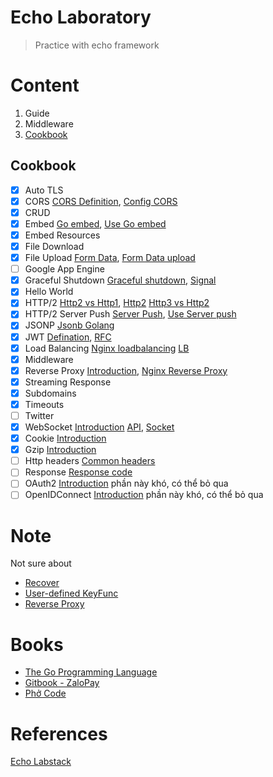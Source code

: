 # Echo Laboratory
> Practice with echo framework

# Content
1. Guide
1. Middleware
1. [Cookbook](#cookbook)

## Cookbook
- [x] Auto TLS
- [x] CORS [CORS Definition](https://developer.mozilla.org/en-US/docs/Web/HTTP/CORS), [Config CORS](https://topdev.vn/blog/cors-la-gi/)
- [x] CRUD
- [x] Embed [Go embed](https://golang.org/pkg/embed/), [Use Go embed](https://lakefs.io/working-with-embed-in-go/)
- [x] Embed Resources
- [x] File Download 
- [x] File Upload [Form Data](https://developer.mozilla.org/en-US/docs/Learn/Forms/Sending_forms_through_JavaScript), [Form Data upload](https://developer.mozilla.org/en-US/docs/Web/API/FormData/Using_FormData_Objects)
- [ ] Google App Engine
- [x] Graceful Shutdown [Graceful shutdown](https://topdev.vn/blog/tim-hieu-ve-graceful-shutdown-graceful-shutdown-trong-golang/), [Signal](https://cuongquach.com/su-khac-biet-sigterm-va-sigkill-linux.html)
- [x] Hello World
- [x] HTTP/2 [Http2 vs Http1](https://www.cloudflare.com/learning/performance/http2-vs-http1.1/),  [Http2](https://blog.cloudflare.com/introducing-http2/) [Http3 vs Http2](https://blog.cloudflare.com/http-3-vs-http-2/)
- [x] HTTP/2 Server Push [Server Push](https://www.cloudflare.com/website-optimization/http2/serverpush/), [Use Server push](https://blog.cloudflare.com/http-2-server-push-with-multiple-assets-per-link-header/)
- [x] JSONP [Jsonb Golang](https://coussej.github.io/2016/02/16/Handling-JSONB-in-Go-Structs/)
- [x] JWT [Defination](https://jwt.io/introduction), [RFC](https://datatracker.ietf.org/doc/html/rfc7519)
- [x] Load Balancing [Nginx loadbalancing](https://docs.nginx.com/nginx/admin-guide/load-balancer/http-load-balancer/) [LB](https://bizflycloud.vn/tin-tuc/load-balancer-la-gi-giup-can-bang-tai-ra-sao-20180628130010656.htm)
- [x] Middleware
- [x] Reverse Proxy [Introduction](https://viblo.asia/p/reverse-proxy-server-la-gi-eW65GW4P5DO), [Nginx Reverse Proxy](https://www.scaleway.com/en/docs/how-to-configure-nginx-reverse-proxy/)
- [x] Streaming Response 
- [x] Subdomains
- [x] Timeouts
- [ ] Twitter
- [x] WebSocket [Introduction](https://en.wikipedia.org/wiki/WebSocket) [API](https://developer.mozilla.org/en-US/docs/Web/API/WebSocket), [Socket](https://viblo.asia/p/websocket-la-gi-hieu-ro-ve-websocket-1Je5E4BmlnL)
- [x] Cookie [Introduction](https://developer.mozilla.org/en-US/docs/Web/HTTP/Cookies)
- [x] Gzip [Introduction](https://betterexplained.com/articles/how-to-optimize-your-site-with-gzip-compression/)
- [ ] Http headers [Common headers](https://developer.mozilla.org/en-US/docs/Web/HTTP/Headers)
- [ ] Response [Response code](https://developer.mozilla.org/en-US/docs/Web/HTTP/Status)
- [ ] OAuth2 [Introduction](https://oauth.net/2/) phần này khó, có thể bỏ qua 
- [ ] OpenIDConnect [Introduction](https://openid.net/connect/) phần này khó, có thể bỏ qua 

# Note
Not sure about
- [Recover](https://echo.labstack.com/middleware/recover/)
- [User-defined KeyFunc](https://echo.labstack.com/cookbook/jwt/)
- [Reverse Proxy](https://echo.labstack.com/cookbook/reverse-proxy/)

# Books
- [The Go Programming Language](https://drive.google.com/file/d/1H4ORFCaQFAndCmV5WrLmh1TLI0XnRJbc/view?usp=sharing)
- [Gitbook - ZaloPay](https://zalopay-oss.github.io/go-advanced/)
- [Phở Code](https://phocode.com/golang/go-lap-trinh-go/#google_vignette)

# References
[Echo Labstack](https://echo.labstack.com/)
